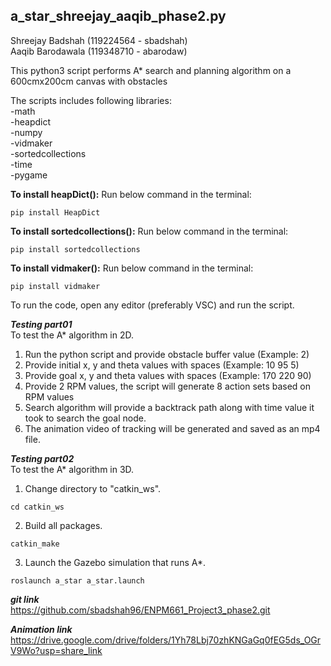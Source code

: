 ## a_star_shreejay_aaqib_phase2.py

Shreejay Badshah (119224564 - sbadshah)\
Aaqib Barodawala (119348710 - abarodaw)

This python3 script performs A* search and planning algorithm on a 600cmx200cm canvas with obstacles

The scripts includes following libraries:\
-math\
-heapdict\
-numpy\
-vidmaker\
-sortedcollections\
-time\
-pygame

**To install heapDict():**
Run below command in the terminal:
```
pip install HeapDict
```

**To install sortedcollections():**
Run below command in the terminal:
```
pip install sortedcollections
```

**To install vidmaker():**
Run below command in the terminal:
```
pip install vidmaker
```

To run the code, open any editor (preferably VSC) and run the script.

***Testing part01***\
To test the A* algorithm in 2D.
1. Run the python script and provide obstacle buffer value (Example: 2)
2. Provide initial x, y and theta values with spaces (Example: 10 95 5)
3. Provide goal x, y and theta values with spaces (Example: 170 220 90)
4. Provide 2 RPM values, the script will generate 8 action sets based on RPM values
5. Search algorithm will provide a backtrack path along with time value it took to search the goal node.
6. The animation video of tracking will be generated and saved as an mp4 file.

***Testing part02***\
To test the A* algorithm in 3D.
1. Change directory to "catkin_ws".
```
cd catkin_ws
```
2. Build all packages.
```
catkin_make
```
3. Launch the Gazebo simulation that runs A*. 
```
roslaunch a_star a_star.launch
```

***git link***\
https://github.com/sbadshah96/ENPM661_Project3_phase2.git

***Animation link***\
https://drive.google.com/drive/folders/1Yh78Lbj70zhKNGaGq0fEG5ds_OGrV9Wo?usp=share_link

